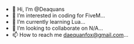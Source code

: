 - 👋 Hi, I’m @Deaquans
- 👀 I’m interested in coding for FiveM...
- 🌱 I’m currently learning Lua...
- 💞️ I’m looking to collaborate on N/A...
- 📫 How to reach me daequanfox@gmail.com...

<!---
Deaquans/Deaquans is a ✨ special ✨ repository because its `README.md` (this file) appears on your GitHub profile.
You can click the Preview link to take a look at your changes.
--->
